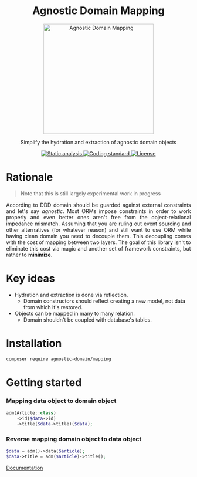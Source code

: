 <h1 align="center">Agnostic Domain Mapping</h1>

<p align="center">
    <a href="https://github.com/agnostic-domain/mapping">
        <img src="https://i.imgur.com/0W5Ym0x.png" alt="Agnostic Domain Mapping" width="300" height="300">
    </a>
</p>

<p align="center">
    Simplify the hydration and extraction of agnostic domain objects
</p>

<p align="center">
    <a href="https://github.com/phpstan/phpstan">
        <img src="https://img.shields.io/badge/static_analysis-phpstan-success.svg" alt="Static analysis">
    </a>
    <a href="https://www.php-fig.org/psr/psr-2/">
        <img src="https://img.shields.io/badge/coding_style-psr--2-success.svg" alt="Coding standard">
    </a>
    <a href="https://choosealicense.com/licenses/mit/">
        <img src="https://img.shields.io/badge/license-mit-success.svg" alt="License">
    </a>
</p>

# Rationale

> Note that this is still largely experimental work in progress

<p align="justify">
According to DDD domain should be guarded against external constraints and let's say <i>agnostic</i>.
Most ORMs impose constraints in order to work properly
and even better ones aren't free from the object-relational impedance mismatch.
Assuming that you are ruling out event sourcing and other alternatives (for whatever reason)
and still want to use ORM while having clean domain you need to decouple them.
This decoupling comes with the cost of mapping between two layers.
The&nbsp;goal of this library isn't to eliminate this cost via magic
and another set of framework constraints, but rather to <b>minimize</b>.
</p>

# Key ideas

* Hydration and extraction is done via reflection.
  * Domain constructors should reflect creating a new model, not data from which it's restored.
* Objects can be mapped in many to many relation.
  * Domain shouldn't be coupled with database's tables.

# Installation

```bash
composer require agnostic-domain/mapping
```

# Getting started

### Mapping data object to domain object

```php
adm(Article::class)
    ->id($data->id)
    ->title($data->title)($data);
```

### Reverse mapping domain object to data object

```php
$data = adm()->data($article);
$data->title = adm($article)->title();
```

[Documentation](doc/documentation.md)
